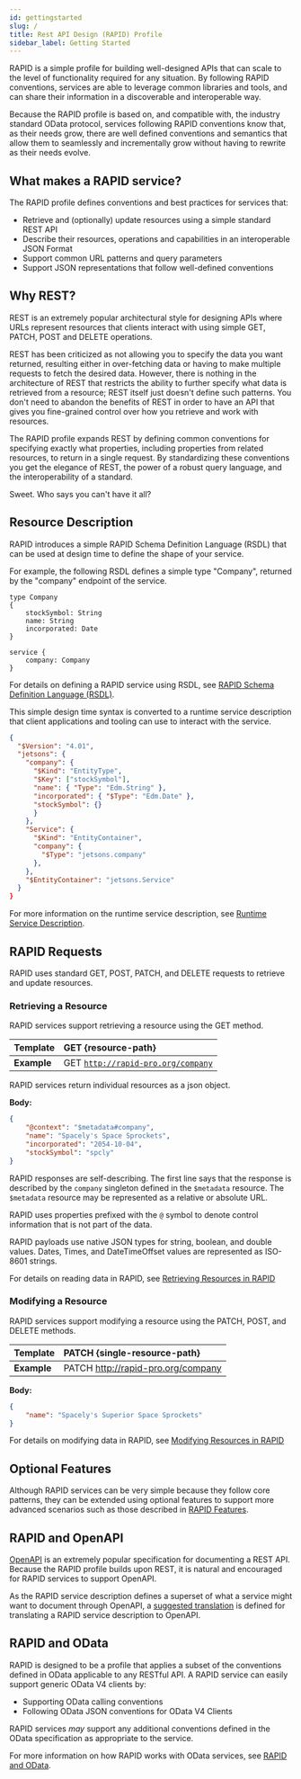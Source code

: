 ```yaml
---
id: gettingstarted
slug: /
title: Rest API Design (RAPID) Profile
sidebar_label: Getting Started
---
```


RAPID is a simple profile for building well-designed APIs that can scale to the level of functionality required for any situation. 
By following RAPID conventions, services are able to leverage common libraries and tools,
and can share their information in a discoverable and interoperable way.

Because the RAPID profile is based on, and compatible with, the industry standard OData protocol,
services following RAPID conventions know that, as their needs grow,
there are well defined conventions and semantics that allow them to seamlessly and incrementally grow without having to rewrite as their needs evolve.

## What makes a RAPID service?

The RAPID profile defines conventions and best practices for services that:

- Retrieve and (optionally) update resources using a simple standard REST API
- Describe their resources, operations and capabilities in an interoperable JSON Format
- Support common URL patterns and query parameters
- Support JSON representations that follow well-defined conventions

## Why REST?

REST is an extremely popular architectural style for designing APIs where URLs represent resources that clients
interact with using simple GET, PATCH, POST and DELETE operations.

REST has been criticized as not allowing you to specify the data you want returned,
resulting either in over-fetching data or having to make multiple requests to fetch the desired data.
However, there is nothing in the architecture of REST that restricts the ability to further specify what data is retrieved from a resource; 
REST itself just doesn't define such patterns. 
You don't need to abandon the benefits of REST in order to have an API that gives you fine-grained control over how you retrieve and work with resources.

The RAPID profile expands REST by defining common conventions for specifying exactly what properties, 
including properties from related resources, to return in a single request.
By standardizing these conventions you get the elegance of REST, the power of a robust query language,
and the interoperability of a standard.

Sweet. Who says you can't have it all?

## Resource Description

RAPID introduces a simple RAPID Schema Definition Language (RSDL) that can be used at design time to define the shape of your service.

For example, the following RSDL defines a simple type "Company", returned by the "company" endpoint of the service.

```rsdl
type Company
{
    stockSymbol: String
    name: String
    incorporated: Date
}

service {
    company: Company
}
```

For details on defining a RAPID service using RSDL, see [RAPID Schema Definition Language (RSDL)](./rsdl/rapid-pro-rsdl-intro.md).

This simple design time syntax is converted to a runtime service description that client applications and tooling can use to interact with the service.

```json
{
  "$Version": "4.01",
  "jetsons": {
    "company": {
      "$Kind": "EntityType",
      "$Key": ["stockSymbol"],
      "name": { "Type": "Edm.String" },
      "incorporated": { "$Type": "Edm.Date" },
      "stockSymbol": {}
      }
    },
    "Service": {
      "$Kind": "EntityContainer",
      "company": {
        "$Type": "jetsons.company"
      },
    },
    "$EntityContainer": "jetsons.Service"
  }
}
```

For more information on the runtime service description, see [Runtime Service Description](./spec/rapid-pro-resource_description.md).

## RAPID Requests

RAPID uses standard GET, POST, PATCH, and DELETE requests to retrieve and update resources.

### Retrieving a Resource

RAPID services support retrieving a resource using the GET method.

| Template    | GET {resource-path}                                                             |
| ----------- | :------------------------------------------------------------------------------ |
| **Example** | GET [`http://rapid-pro.org/company`](https://jetsons.azurewebsites.net/company) |

RAPID services return individual resources as a json object.

**Body:**

```json
{
    "@context": "$metadata#company",
    "name": "Spacely's Space Sprockets",
    "incorporated": "2054-10-04",
    "stockSymbol": "spcly"
}
```

RAPID responses are self-describing. 
The first line says that the response is described by the `company` singleton defined in the `$metadata` resource. 
The `$metadata` resource may be represented as a relative or absolute URL.

RAPID uses properties prefixed with the `@` symbol to denote control information that is not part of the data.

RAPID payloads use native JSON types for string, boolean, and double values. 
Dates, Times, and DateTimeOffset values are represented as ISO-8601 strings.


For details on reading data in RAPID, see [Retrieving Resources in RAPID](./rapid-pro-read.md)

### Modifying a Resource

RAPID services support modifying a resource using the PATCH, POST, and DELETE methods.

| Template    | PATCH {single-resource-path}                   |
| ----------- | :--------------------------------------------- |
| **Example** | PATCH http://rapid-pro.org/company |

**Body:**

```json
{
    "name": "Spacely's Superior Space Sprockets"
}
```

For details on modifying data in RAPID, see [Modifying Resources in RAPID](./rapid-pro-data_modification.md)

## Optional Features

Although RAPID services can be very simple because they follow core patterns, they can be extended using optional features
to support more advanced scenarios such as those described in [RAPID Features](./spec/rapid-pro-features.md).

## RAPID and OpenAPI

[OpenAPI](https://www.openapis.org/) is an extremely popular specification for documenting a REST API. 
Because the RAPID profile builds upon REST, it is natural and encouraged for RAPID services to support OpenAPI.

As the RAPID service description defines a superset of what a service might want to document through OpenAPI, 
a [suggested translation](http://docs.oasis-open.org/odata/odata-openapi/v1.0/odata-openapi-v1.0.html) 
is defined for translating a RAPID service description to OpenAPI.

## RAPID and OData

RAPID is designed to be a profile that applies a subset of the conventions defined in OData applicable to any RESTful API. 
A RAPID service can easily support generic OData V4 clients by:

- Supporting OData calling conventions
- Following OData JSON conventions for OData V4 Clients

RAPID services _may_ support any additional conventions defined in the OData specification as appropriate to the service.

For more information on how RAPID works with OData services, see [RAPID and OData](./related/rapid-pro-odata.md).
